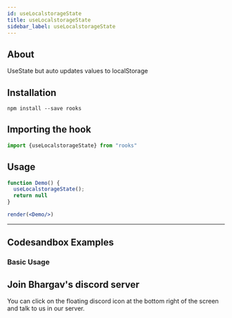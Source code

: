 ```yaml
---
id: useLocalstorageState
title: useLocalstorageState
sidebar_label: useLocalstorageState
---
```



    

## About

UseState but auto updates values to localStorage

[//]: # "Main"

## Installation

    npm install --save rooks

## Importing the hook

```javascript
import {useLocalstorageState} from "rooks"
```

## Usage

```jsx
function Demo() {
  useLocalstorageState();
  return null
}

render(<Demo/>)
```


---

## Codesandbox Examples

### Basic Usage    



## Join Bhargav's discord server
You can click on the floating discord icon at the bottom right of the screen and talk to us in our server.

